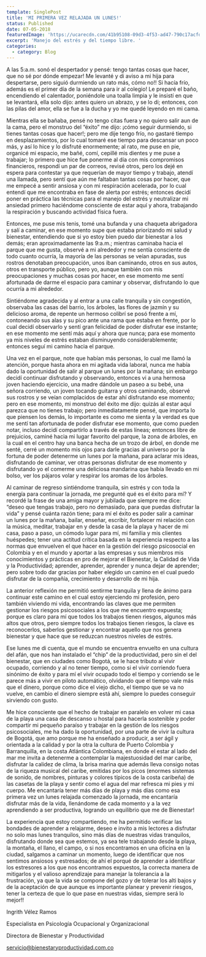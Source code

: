 ```yaml
---
template: SinglePost
title: 'MI PRIMERA VEZ RELAJADA UN LUNES!'
status: Published
date: 07-05-2018
featuredImage: 'https://ucarecdn.com/41b95108-09d3-4f53-ad47-790c17acfd34/'
excerpt: 'Manejo del estrés y del tiempo libre. '
categories:
  - category: Blog
---
```

A las 5:a.m. sonó el despertador y pensé: tengo tantas cosas que hacer, que no sé por dónde empezar! Me levanté y di aviso a mi hija para despertarse, pero siguió durmiendo un rato más, cómo no!! Si hacía frío, además es el primer día de la semana para ir al colegio! Le preparé el baño, encendiendo el calentador, poniéndole una toalla limpia y le insistí en que se levantará, ella solo dijo: antes quiero un abrazo, y se lo di; entonces,  con las pilas del amor, ella se fue a la ducha y yo me quedé leyendo en mi cama.



Mientras ella se bañaba, pensé no tengo citas fuera y no quiero salir aun de la cama, pero el monstruo del “éxito” me dijo: ¡cómo seguir durmiendo, si tienes tantas cosas que hacer!; pero me dije tengo frío, no gastaré tiempo en desplazamientos, por lo cual tomaré ese tiempo para descansar un poco más, y así lo hice y lo disfruté enormemente; al rato, me puse en pie, organicé mi espacio, me bañé, comí, cepillé mis dientes y me puse a trabajar; lo primero que hice fue ponerme al día con mis compromisos financieros, respondí un par de correos, revisé otros, pero los dejé en espera para contestar ya que requerían de mayor tiempo y trabajo, atendí una llamada, pero sentí que aún me faltaban tantas cosas por hacer, que me empecé a sentir ansiosa y con mi respiración acelerada, por lo cual entendí que me encontraba en fase de alerta por estrés; entonces decidí poner en práctica las técnicas para el manejo del estrés y neutralizar mi ansiedad primero haciéndome consciente de estar aquí y ahora, trabajando la respiración y buscando actividad física fuera.



Entonces, me puse mis tenis, tomé una bufanda y una chaqueta abrigadora y salí a caminar, en ese momento supe que estaba priorizando mi salud y bienestar, entendiendo que si yo estoy bien puedo dar bienestar a los demás; eran aproximadamente las 9:a.m.; mientras caminaba hacia el parque que me gusta, observé a mi alrededor y me sentía consciente de todo cuanto ocurría, la mayoría de las personas se veían apuradas, sus rostros denotaban preocupación, unos iban caminando, otros en sus autos, otros en transporte público, pero yo, aunque también con mis preocupaciones y muchas cosas por hacer, en ese momento me sentí afortunada de darme el espacio para caminar y observar, disfrutando lo que ocurría a mi alrededor.



Sintiéndome agradecida y al entrar a una calle tranquila y sin congestión, observaba las casas del barrio, los árboles, las flores de jazmín y su delicioso aroma, de repente un hermoso colibrí se posó frente a mí, contoneando sus alas y su pico ante una rama que estaba en frente, por lo cual decidí observarlo y sentí gran felicidad de poder disfrutar ese instante; en ese momento me sentí más aquí y ahora que nunca; para ese momento ya mis niveles de estrés estaban disminuyendo considerablemente; entonces seguí mi camino hacia el parque.



Una vez en el parque, note que habían más personas, lo cual me llamó la atención, porque hasta ahora en mi agitada vida laboral, nunca me había dado la oportunidad de salir al parque un lunes por la mañana; sin embargo decidí continuar disfrutando y observando, entonces vi a una hermosa joven haciendo ejercicio, una madre dándole un paseo a su bebé, una señora corriendo, un joven tocando guitarra y otros caminando, observé sus rostros y se veían complacidos de estar ahí disfrutando ese momento; pero en ese momento, mi monstruo del éxito me dijo: quizás al estar aquí parezca que no tienes trabajo; pero inmediatamente pensé, que importa lo que piensen los demás, lo importante es como me sienta y la verdad es que me sentí tan afortunada de poder disfrutar ese momento, que como pueden notar, incluso decidí compartirlo a través de estas líneas; entonces libre de prejuicios, caminé hacia mi lugar favorito del parque, la zona de árboles, en la cual en el centro hay una banca hecha de un trozo de árbol, en donde me senté, cerré un momento mis ojos para darle gracias al universo por la fortuna de poder detenerme un lunes por la mañana, para aclarar mis ideas, disfrutando de caminar, ver otras personas disfrutar de ese momento y disfrutando yo el comerme una deliciosa mandarina que había llevado en mi bolso, ver los pájaros volar y respirar los aromas de los árboles.



Al caminar de regreso sintiéndome tranquila, sin estrés y con toda la energía para continuar la jornada, me pregunté qué es el éxito para mí? Y recordé la frase de una amiga mayor y jubilada que siempre me dice: “deseo que tengas trabajo, pero no demasiado, para que puedas disfrutar la vida” y pensé cuánta razón tiene; para mí el éxito es poder salir a caminar un lunes por la mañana, bailar, enseñar, escribir, fortalecer mi relación con la música, meditar, trabajar en y desde la casa de la playa y hacer de mi casa, paso a paso, un cómodo lugar para mí, mi familia y mis clientes huéspedes; tener una actitud crítica basada en la experiencia respecto a las normas que envuelven el que hacer en la gestión del riesgo psicosocial en Colombia y en el mundo y aportar a las empresas y sus miembros mis conocimientos y prácticas en pro de mejorar el Bienestar, la Calidad de Vida y la Productividad; aprender, aprender, aprender y nunca dejar de aprender; pero sobre todo dar gracias por haber elegido un camino en el cual puedo disfrutar de la compañía, crecimiento y desarrollo de mi hija.



La anterior reflexión me permitió sentirme tranquila y llena de ánimo para continuar este camino en el cual estoy ejerciendo mi profesión, pero también viviendo mi vida, encontrando las claves que me permiten gestionar los riesgos psicosociales a los que me encuentro expuesta; porque es claro para mí que todos los trabajos tienen riesgos, algunos más altos que otros, pero siempre todos los trabajos tienen riesgos, la clave es reconocerlos, saberlos gestionar y encontrar aquello que nos genera bienestar y que hace que se reduzcan nuestros niveles de estrés.



Ese lunes me di cuenta, que el mundo se encuentra envuelto en una cultura del afán, que nos han instalado el “chip” de la productividad, pero sin el del bienestar, que en ciudades como Bogotá, se le hace tributo al vivir ocupado, corriendo y al no tener tiempo, como si el vivir corriendo fuera sinónimo de éxito y para mí el vivir ocupado todo el tiempo y corriendo se le parece más a vivir en piloto automático, olvidando que el tiempo vale más que el dinero, porque como dice el viejo dicho, el tiempo que se va no vuelve, en cambio el dinero siempre está ahí, siempre lo puedes conseguir sirviendo con gusto.



Me hice consciente que el hecho de trabajar en paralelo en volver mi casa de la playa una casa de descanso u hostal para hacerla sostenible y poder compartir mi pequeño paraíso y trabajar en la gestión de los riesgos psicosociales, me ha dado la oportunidad, por una parte de vivir la cultura de Bogotá, que amo porque me ha enseñado a producir, a ser ágil y orientada a la calidad y por la otra la cultura de Puerto Colombia y Barranquilla, en la costa Atlántica Colombiana, en donde el estar al lado del mar me invita a detenerme a contemplar la majestuosidad del mar caribe, disfrutar la calidez de clima, la brisa marina que además lleva consigo notas de la riqueza musical del caribe, emitidas por los picos (enormes sistemas de sonido, de nombres, pinturas y colores típicos de la costa caribeña) de las casetas de la playa y sentir como el agua del mar refresca mi pies y mi cuerpo. Me encantaría tener más días de playa y más días como esa primera vez un lunes relajada comenzado la jornada, me encantaría disfrutar más de la vida, llenándome de cada momento y a la vez aprendiendo a ser productiva, logrando un equilibrio que me de Bienestar!



La experiencia que estoy compartiendo, me ha permitido verificar las bondades de aprender a relajarme, deseo e invito a mis lectores a disfrutar no solo mas lunes tranquilos, sino más días de nuestras vidas tranquilos, disfrutando donde sea que estemos, ya sea tele trabajando desde la playa, la montaña, el llano, el campo, o si nos encontramos en una oficina en la ciudad, salgamos a caminar un momento, luego de identificar que nos sentimos ansiosos y estresados; de ahí el porqué de aprender a identificar los estresores a los que nos encontramos expuestos, la correcta manera de mitigarlos y el valioso aprendizaje para manejar la tolerancia a la frustración, ya que la vida se compone del gozo y de tolerar los alti bajos y de la aceptación de que aunque es importante planear y prevenir riesgos, tener la certeza de que lo que pase en nuestras vidas, siempre será lo mejor!! 



Ingrith Vélez Ramos



Especialista en Psicología Ocupacional y Organizacional



Directora de Bienestar y Productividad



servicio@bienestaryproductividad.com.co
